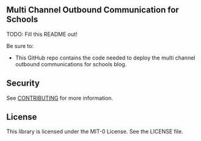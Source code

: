 ## Multi Channel Outbound Communication for Schools

TODO: Fill this README out!

Be sure to:

* This GitHub repo contains the code needed to deploy the multi channel outbound communications for schools blog.

## Security

See [CONTRIBUTING](CONTRIBUTING.md#security-issue-notifications) for more information.

## License

This library is licensed under the MIT-0 License. See the LICENSE file.


